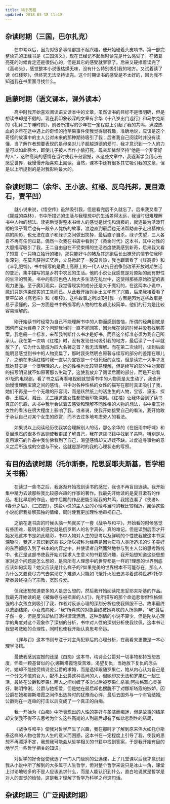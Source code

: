 ```yaml
---
title: 啃书历程
updated: 2018-05-18 11:40
---
```


## 杂读时期（三国，巴尔扎克）
&emsp;&emsp;在中考以后，因为对很多事情都提不起兴趣，便开始硬着头皮啃书。第一部完整读完的正经书是《三国演义》，现在已经记不起当时读完是什么感受了，在诸葛亮死的时候肯定还是很伤心的，但是其它的感受就寥寥了。后来又硬撑着读完了《高老头》，感觉整本小说很枯燥无味，没有什么特别吸引我的地方。又试着读了读《红楼梦》，但终究无法坚持读完。这个时期读书的感受是不太好的，因为我不知道我在书里面寻找什么。
## 启蒙时期（语文课本，课外读本）
&emsp;&emsp;高中时我开始喜欢阅读语文读本中的文章，虽然读书的目标不是很明确，但是想读书却是不假的。现在我印象较深的文章有余华《十八岁出门远行》和马尔克斯的《礼拜二午睡时刻》，前者所描写的少年在一定程度上引起了我的共鸣，满腔热血的少年在途中遇上的奇怪的抢苹果事件使我觉得很有趣，准确地说，应该是这个奇怪的故事中的主人公对未来的那种期待吸引了我；后者我自己阅读时并没有读懂，当了解作者想要表现的是母亲对儿子超越道德的爱时，我才意识到一个人的力量可以如此强大，即使儿子被人当作小偷打死，母亲却依然坚持“他是一个非常好的人”，这种高尚的感情在当时使我十分震撼，从这些文章中，我逐渐学会用心去感受世界，我慢慢开始喜欢上阅读。当然，课本中还有很多其它吸引我的文章，但是以上所提到的是对我影响最大的。
## 杂读时期二（余华、王小波、红楼、反乌托邦，夏目漱石，贾平凹）
&emsp;&emsp;就小说来说，《悟空传》虽然吸引我，但是看完后不久就忘了。后来我又看了《挪威的森林》，书中所描述的生活与我理想中的生活差得太远，我当时很难理解书中人物的想法。读完后觉得整本书给人的感觉是忧伤和消极的，就连最为活泼开朗的绿子背后也有一段令人忧伤的故事，渡边直到最后也无法帮助直子走出精神疾病的阴影，也无法在直子和绿子之间做出抉择，最后直子自杀，绿子失望，三人各自不再有任何瓜葛。偶然一次我在书店中看到了《黄金时代》这本书，其中对性的大胆描写吸引了我，王二自由自在不受束缚的生活态度使我感到新奇，后来我又看了短篇《一只特立独行的猪》，那只能好斗的猪及其逃跑后长出獠牙的情节使我印象深刻。在莫言获得诺奖后，立马掀起了一股莫言热，我也跟着看了《红高粱》和《丰乳肥臀》，书中描写的是黄土高原上的一代人从抗日战争到改革开放时期生活的变迁，集中描写的是乡村中农民的生活。他的小说让我感觉是对原始的而有野性的生活的赞美，书中的形形色色人物大多生活在乱世中，这使得那些原始欲望的表现力更强。至于魔幻现实，我觉得现实的成分还是大于魔幻的，在这两本小说中，魔幻只是渲染现实的工具而已。从此我开始对乡土文学有了兴趣，后来我接着看了贾平凹的《高老庄》和《秦腔》，这些故事之所以吸引我一方面是因为这些故事是易于读懂的，另一方面是书中所描写的人物的性格都比较简单，他们的行为是比较容易理解的。

&emsp;&emsp;刚开始读书时经常为自己不能理解书中的人物而感到苦恼，所谓的经典到底是因何而成为经典？这个问题我当时一直不能回答，因为我在读的时候并没有找到答案。我急需一个标准，来帮我判断什么书才是好书，而且这个标准必须为我自己所承认。我在第一次啃《红楼》时，没有发现任何吸引我的地方，最后读了一小半就放下了，它为什么能成为四大名著之首？我无法理解。而在第二次读时，读到后面能明显感觉到书中的人物变扁了，那时我突然明白原著与续写的部分的差距在哪儿了，之前在未读红楼时我一直以为宝钗是一个很死板的女性，但是读完一大半才发现她其实是一个很明理的人，她的性格也比较容易理解，但是续写的部分中对宝钗的描写明显就不如原著那么生动了，这使我放弃了阅读后面的部分，而是开始看87版的电视剧，看了书之后再看电视剧就觉得书中的人物真是太生动了，我也开始慢慢理解宝黛之间的感情。书中对各种性格的女性的描写在那时真正吸引了我，她们不再是一个个无趣的形容词，而是跃然纸上的活生生的人物，宝钗、黛玉、探春、王熙凤、湘云、尤三姐这些女性都使我印象深刻。《红楼》让我体会到了读书真正的乐趣，从书中我学会试着去感受和理解不同性格的人物的想法，书中宝玉对女性的看法在很大程度上影响了我，或者说，使我开始接受自己的看法，我开始敢于承认自己对某个女生的欣赏，而不去过多地考虑旁人的看法。

&emsp;&emsp;如果说以上阅读经历使我学会理解别人的话，那么余华的《在细雨中呼喊》和夏目漱石的很多作品则使我更加了解自己，我在这些书籍中找到了共鸣。特别是从夏目漱石的作品中我仿佛看到了自己，渴望感情却又迟疑不缺，过度追寻事物的意义之后所造成的空虚与不安，这就是那时的我的心理状态的写照。
## 有目的选读时期（托尔斯泰，陀思妥耶夫斯基，哲学相关书籍）
&emsp;&emsp;在读过一些书之后，我逐渐开始找到读书的感觉，我也不再盲目选读。我开始集中精力去读那些我比较感兴趣的作家的著作。我最先开始读的是夏目漱石的作品，相比早期的作品，他中后期的作品更能引起我的共鸣，我接连看了《使者》、《春分之后》、《三四郎》，这些小说的主人公的心理与当时的我比较相近，阅读这些小说能帮我排解孤独的情绪，同时使我更加理性地审视自己。

&emsp;&emsp;之前在逛书店的时候头脑一热就买了一套《战争与和平》，开始看的时候感觉有些困难，最明显的感觉就是俄罗斯人的名字真长，真的难记。但是读到后面才开始发现这本书是如此精彩，书中人物对人生的思考以及鲜明的个性使我被这本书深深吸引，我这才意识到这些书之所以被称为经典是因为它将人类所追求的许多美好的东西都嵌入到了书本的内容之中，并使读者自然而然地参与到主人公的思考路线中，也正是这部书使我开始对探求人生意义的书籍感兴趣，我开始想知道这些思想家对这个问题是怎么想的，是否所有人理想中的世界都是一样的?理想的世界到底应该如何实现？她又应该是什么样子的?如果完美的世界根本不可能存在，那么人为什么又要费尽力气去实现它？难道人只能如飞蛾扑火般去追寻着这种世界?托尔斯泰最终投向了宗教，宽恕与爱。

&emsp;&emsp;但我还想知道更多的人是怎么想的，然后我开始阅读陀思妥耶夫斯基的作品。我最先开始读的是《被侮辱与被损害的人们》，陀所描写的那个命运悲惨但性格倔强的小女孩立刻吸引了我，作者对反派心理的深刻分析也使我佩服不已。故事最终以悲剧结尾，小女孩病死，"我"所喜欢的对象最终被她喜欢的人所抛弃，"我"最后孑然一身，但是反派却依旧活得潇潇洒洒。这种剧情的小说不算少，但是陀从心理学的角度对这个现象作了深刻的分析，书中对人性的深刻分析使我钦佩，这本书让我思考悲剧的合理性，同时也使我开始认真思考命运。

&emsp;&emsp;《罪与罚》这本书则专注于对主角犯罪后的心理分析，在我看来更像是一本心理学书籍。

&emsp;&emsp;最使我感到震撼的还是《白痴》这本书，梅诗金公爵对一切事物都持宽恕态度，怀着一颗基督似的心;娜斯塔霞饱受苦难，渴望复仇，当她放下复仇的念头时，她却不能接受梅诗金公爵的求婚，而是选择跟随罗果仁，她从内心认为自己是一个分文不值的女人，配不上公爵这种高尚的人，但她却又无法和罗果仁一起生活，最终在公爵和罗果仁两人之间纠缠了多次以后被罗果仁杀害;阿拉格雅心灵美好，聪明伶俐，公爵与她相爱，但是她在最后却也摆脱不了对娜斯塔霞的嫉妒，因公爵在她和娜斯塔霞之间作出选择时的犹豫而心碎，最后去国外与一个军官结婚;公爵则在一连串的打击以后变成了一个真正的白痴。

&emsp;&emsp;我一开始为《白痴》中所表现出的人性的美好与圣洁而痴迷，但是故事的结尾却又使我不得不去思考为什么这些高尚的人到最后却有了如此悲剧性的结局，

&emsp;&emsp;《战争与和平》使我对哲学产生了兴趣，我在那时才了解到原来伟大如托尔斯泰这样的人物也曾为人生的意义而困惑，这本书在一定程度上引导了我，使我的思想不再漂浮不定，我想我可能会从哲学相关的书籍中找到答案，于是我开始有目的地学习一些哲学相关的知识。

&emsp;&emsp;对哲学的好奇促使我选了一门入门级别的公选课，上了几堂课以后我才意识到我从小说中所了解到的大多属于人生哲学，但对整个哲学来说只是冰山一角，课堂上讨论地较多的不是人应该追求什么，而是人能认识到什么，直白地说就是哲学是对人的直觉的检验，这是我才理解了哲学乃科学之母这句话。
## 杂读时期三（广泛阅读时期）
